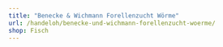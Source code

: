 ```yaml
---
title: "Benecke & Wichmann Forellenzucht Wörme"
url: /handeloh/benecke-und-wichmann-forellenzucht-woerme/
shop: Fisch
---
```

